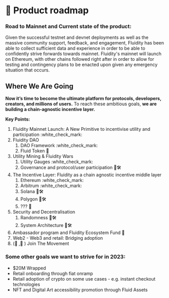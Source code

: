 # 🚀 Product roadmap

### Road to Mainnet and Current state of the product:&#x20;

Given the successful testnet and devnet deployments as well as the massive community support, feedback, and engagement, Fluidity has been able to collect sufficient data and experience in order to be able to confidently strive forwards towards mainnet. Fluidity's mainnet will launch on Ethereum, with other chains followed right after in order to allow for testing and contingency plans to be enacted upon given any emergency situation that occurs.

## Where We Are Going

**Now it’s time to become the ultimate platform for protocols, developers, creators, and millions of users.**  To reach these ambitious goals, **we are** **building a chain-agnostic incentive layer.**

**Key Points:**

1. Fluidity Mainnet Launch: A New Primitive to incentivise utility and participation :white\_check\_mark:
2. Fluidity DAO
   1. DAO Framework :white\_check\_mark:
   2. Fluid Token :eyes:
3. Utility Mining & Fluidity Wars
   1. Utility Gauges :white\_check\_mark:
   2. Governance and protocol/user participation 🚧🛠️
4. The Incentive Layer: Fluidity as a chain agnostic incentive middle layer
   1. Ethereum :white\_check\_mark:
   2. Arbitrum :white\_check\_mark:
   3. Solana 🚧🛠️
   4. Polygon 🚧🛠️
   5. ??? :eyes:
5. Security and Decentralisation
   1. Randomness 🚧🛠️
   2. System Architecture 🚧🛠️
6. Ambassador program and Fluidity Ecosystem Fund :eyes:
7. Web2 - Web3 and retail: Bridging adoption
8. (🌊 ,💸 ) Join The Movement



### Some other goals we want to strive for in 2023:

* $20M Wrapped
* Retail onboarding through fiat onramp
* Retail adoption of crypto on some use cases - e.g. instant checkout technologies
* NFT and Digital Art accessibility promotion through Fluid Assets

